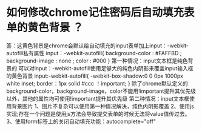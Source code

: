 # 如何修改chrome记住密码后自动填充表单的黄色背景 ？

答：这黄色背景是chrome会默认给自动填充的input表单加上input：-webkit-autofill私有属性
input：-webkit-autofill{
background-color : #FAFFBD ;
background-image : none ;
color : #000 
}
第一种情况：input文本框是纯色背景的
可以对input：-webkit-autofill使用足够大的纯色内阴影来覆盖input输入框的黄色背景
input:-webkit-autofill{
-webkit-box-shadow:0 0 0px 1000px white inset;
border：1px solid #ccc ！important;
}
除了chrome默认定义的background-color，background-image，color不能用!important提升其优先级 
以外，其他的属性均可使用!important提升其优先级
第二种情况：input文本框使用背景图片
1、图片不复杂可以使用第一种情况解决，纯色内阴影覆盖
2、使用js实现;存在一个问题是使用js方法会导致提交表单的时候无法将value值传过去。
3、使用form标签上的关闭自动填充功能：autocomplete="off"
